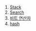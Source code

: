 1. [Stack](/01_stack_queue.md)
2. [Search](/02_search.md)
3. [비트 연산자](/03_bitwise_operator.md)
4. [hash](/04_hash.md)